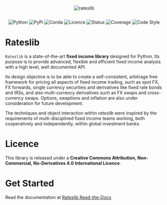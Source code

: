 <div style="text-align: center; padding: 2em 0 2em">
    <img src="https://rateslib.readthedocs.io/en/latest/_static/rateslib_logo_big2.png" alt="rateslib">
</div>

<div style="text-align: center">
  <img src="https://img.shields.io/badge/dynamic/json?url=https%3A%2F%2Frateslib.readthedocs.io%2Fen%2Flatest%2F_static%2Fbadges.json&query=%24.python&label=Python&color=blue" alt="Python">
  <img src="https://img.shields.io/badge/dynamic/json?url=https%3A%2F%2Frateslib.readthedocs.io%2Fen%2Flatest%2F_static%2Fbadges.json&query=%24.pypi&label=PyPi&color=blue" alt="PyPi">
  <img src="https://img.shields.io/badge/dynamic/json?url=https%3A%2F%2Frateslib.readthedocs.io%2Fen%2Flatest%2F_static%2Fbadges.json&query=%24.conda&label=Conda&color=blue" alt="Conda">
  <img src="https://img.shields.io/badge/dynamic/json?url=https%3A%2F%2Frateslib.readthedocs.io%2Fen%2Flatest%2F_static%2Fbadges.json&query=%24.licence&label=Licence&color=orange" alt="Licence">
  <img src="https://img.shields.io/badge/dynamic/json?url=https%3A%2F%2Frateslib.readthedocs.io%2Fen%2Flatest%2F_static%2Fbadges.json&query=%24.status&label=Status&color=orange" alt="Status">
  <img src="https://img.shields.io/badge/dynamic/json?url=https%3A%2F%2Frateslib.readthedocs.io%2Fen%2Flatest%2F_static%2Fbadges.json&query=%24.coverage&label=Coverage&color=green" alt="Coverage">
  <img src="https://img.shields.io/badge/dynamic/json?url=https%3A%2F%2Frateslib.readthedocs.io%2Fen%2Flatest%2F_static%2Fbadges.json&query=%24.style&label=Code%20Style&color=black" alt="Code Style">
</div>

# Rateslib

``Rateslib`` is a state-of-the-art **fixed income library** designed for Python.
Its purpose is to provide advanced, flexible and efficient fixed income analysis
with a high level, well documented API.

Its design objective is to be able to create a self-consistent, arbitrage free
framework for pricing all aspects of fixed income trading, such as spot FX, FX forwards,
single currency securities and derivatives like fixed rate bonds and IRSs, and also
multi-currency derivatives such as FX swaps and cross-currency swaps. Options,
swaptions and inflation are also under consideration for future development.

The techniques and object interaction within *rateslib* were inspired by
the requirements of multi-disciplined fixed income teams working, both cooperatively
and independently, within global investment banks.


Licence
=======

This library is released under a **Creative Commons Attribution, Non-Commercial,
No-Derivatives 4.0 International Licence**.


Get Started
===========

Read the documentation at 
[Rateslib Read-the-Docs](https://rateslib.readthedocs.io/en/stable/)





